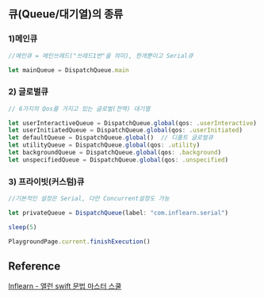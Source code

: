 ## 큐(Queue/대기열)의 종류
### 1)메인큐
```javascript
//메인큐 = 메인쓰레드("쓰레드1번"을 의미), 한개뿐이고 Serial큐

let mainQueue = DispatchQueue.main
```
### 2) 글로벌큐
```javascript
// 6가지의 Qos를 가지고 있는 글로벌(전역) 대기열

let userInteractiveQueue = DispatchQueue.global(qos: .userInteractive)
let userInitiatedQueue = DispatchQueue.global(qos: .userInitiated)
let defaultQueue = DispatchQueue.global()  // 디폴트 글로벌큐
let utilityQueue = DispatchQueue.global(qos: .utility)
let backgroundQueue = DispatchQueue.global(qos: .background)
let unspecifiedQueue = DispatchQueue.global(qos: .unspecified)
```
### 3) 프라이빗(커스텀)큐
```javascript
//기본적인 설정은 Serial, 다만 Concurrent설정도 가능

let privateQueue = DispatchQueue(label: "com.inflearn.serial")

sleep(5)

PlaygroundPage.current.finishExecution()
```
## Reference
[Inflearn - 앨런 swift 문법 마스터 스쿨](https://www.inflearn.com/course/%EC%8A%A4%EC%9C%84%ED%94%84%ED%8A%B8-%EB%AC%B8%EB%B2%95-%EB%A7%88%EC%8A%A4%ED%84%B0-%EC%8A%A4%EC%BF%A8/dashboard)
